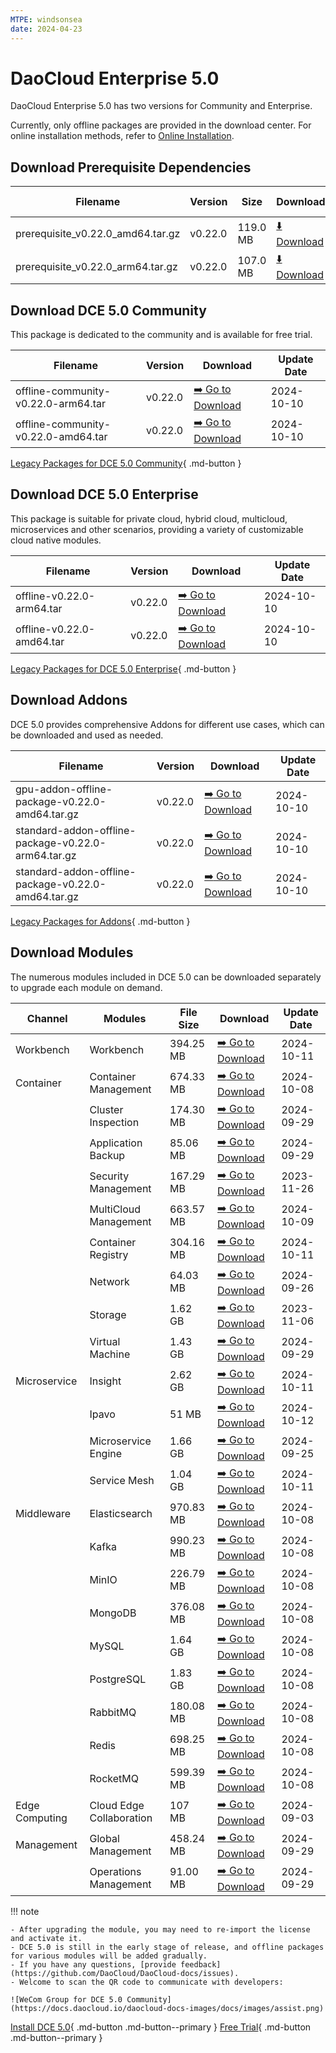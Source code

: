 ```yaml
---
MTPE: windsonsea
date: 2024-04-23
---
```


# DaoCloud Enterprise 5.0

DaoCloud Enterprise 5.0 has two versions for Community and Enterprise.

Currently, only offline packages are provided in the download center. For online installation methods, refer to [Online Installation](../install/index.md).

## Download Prerequisite Dependencies

| Filename | Version | Size | Download | Update Ddate |
| ------ | ---- | ---- | ---- |-------- |
| prerequisite_v0.22.0_amd64.tar.gz | v0.22.0 | 119.0 MB | [:arrow_down: Download](https://qiniu-download-public.daocloud.io/DaoCloud_Enterprise/dce5/prerequisite_v0.22.0_amd64.tar.gz) | 2024-10-10 |
| prerequisite_v0.22.0_arm64.tar.gz | v0.22.0 | 107.0 MB | [:arrow_down: Download](https://qiniu-download-public.daocloud.io/DaoCloud_Enterprise/dce5/prerequisite_v0.22.0_arm64.tar.gz) | 2024-10-10 |

## Download DCE 5.0 Community

This package is dedicated to the community and is available for free trial.

| Filename | Version | Download | Update Date |
| -------- | ------- | --------- | ----------- |
| offline-community-v0.22.0-arm64.tar | v0.22.0 | [:arrow_right: Go to Download](./free/dce5-installer-v0.22.0.md) | 2024-10-10 |
| offline-community-v0.22.0-amd64.tar | v0.22.0 | [:arrow_right: Go to Download](./free/dce5-installer-v0.22.0.md) | 2024-10-10 |

[Legacy Packages for DCE 5.0 Community](./free/dce5-installer-history.md){ .md-button } 

## Download DCE 5.0 Enterprise

This package is suitable for private cloud, hybrid cloud, multicloud, microservices and other scenarios, providing a variety of customizable cloud native modules.

| Filename | Version | Download | Update Date |
| -------- | ------- | -------- | ----------- |
| offline-v0.22.0-arm64.tar | v0.22.0 | [:arrow_right: Go to Download](./business/dce5-installer-v0.22.0.md) | 2024-10-10 |
| offline-v0.22.0-amd64.tar | v0.22.0 | [:arrow_right: Go to Download](./business/dce5-installer-v0.22.0.md) | 2024-10-10 |

[Legacy Packages for DCE 5.0 Enterprise](./business/dce5-installer-history.md){ .md-button } 

## Download Addons

DCE 5.0 provides comprehensive Addons for different use cases, which can be downloaded and used as needed.

| Filename | Version | Download | Update Date |
| -------- | ------- | -------- | ----------- |
| gpu-addon-offline-package-v0.22.0-amd64.tar.gz | v0.22.0 | [:arrow_right: Go to Download](./addon/v0.22.0.md) | 2024-10-10 |
| standard-addon-offline-package-v0.22.0-arm64.tar.gz | v0.22.0 | [:arrow_right: Go to Download](./addon/v0.22.0.md) | 2024-10-10 |
| standard-addon-offline-package-v0.22.0-amd64.tar.gz | v0.22.0 | [:arrow_right: Go to Download](./addon/v0.22.0.md) | 2024-10-10 |

[Legacy Packages for Addons](./addon/history.md){ .md-button } 

## Download Modules

The numerous modules included in DCE 5.0 can be downloaded separately to upgrade each module on demand.

| Channel | Modules | File Size | Download | Update Date |
| ------- | ------- | --------- | -------- | ----------- |
| Workbench | Workbench | 394.25 MB | [:arrow_right: Go to Download](./modules/amamba.md) | 2024-10-11 |
| Container | Container Management | 674.33 MB | [:arrow_right: Go to Download](./modules/kpanda.md) | 2024-10-08 |
| | Cluster Inspection | 174.30 MB | [:arrow_right: Go to Download](./modules/kcollie.md) | 2024-09-29 |
| | Application Backup | 85.06 MB | [:arrow_right: Go to Download](./modules/kcoral.md) | 2024-09-29 |
| | Security Management | 167.29 MB | [:arrow_right: Go to Download](./modules/dowl.md) | 2023-11-26 |
| | MultiCloud Management | 663.57 MB | [:arrow_right: Go to Download](./modules/kairship.md) | 2024-10-09 |
| | Container Registry | 304.16 MB | [:arrow_right: Go to Download](./modules/kangaroo.md) | 2024-10-11 |
| | Network | 64.03 MB | [:arrow_right: Go to Download](./modules/spidernet.md) | 2024-09-26 |
| | Storage | 1.62 GB | [:arrow_right: Go to Download](./modules/hwameistor.md)| 2023-11-06 |
| | Virtual Machine | 1.43 GB | [:arrow_right: Go to Download](./modules/virtnest.md) | 2024-09-29 |
| Microservice | Insight | 2.62 GB | [:arrow_right: Go to Download](./modules/insight.md) | 2024-10-11 |
| | Ipavo | 51 MB | [:arrow_right: Go to Download](./modules/ipavo.md) | 2024-10-12 |
| | Microservice Engine | 1.66 GB | [:arrow_right: Go to Download](./modules/skoala.md) | 2024-09-25 |
| | Service Mesh | 1.04 GB | [:arrow_right: Go to Download](./modules/mspider.md) | 2024-10-11 |
| Middleware| Elasticsearch |970.83 MB| [:arrow_right: Go to Download](./modules/middleware/elasticsearch.md) |2024-10-08|
| | Kafka |990.23 MB| [:arrow_right: Go to Download](./modules/middleware/kafka.md) |2024-10-08|
| | MinIO |226.79 MB| [:arrow_right: Go to Download](./modules/middleware/minio.md) |2024-10-08|
| | MongoDB |376.08 MB| [:arrow_right: Go to Download](./modules/middleware/mongodb.md) |2024-10-08|
| | MySQL |1.64 GB| [:arrow_right: Go to Download](./modules/middleware/mysql.md) |2024-10-08|
| | PostgreSQL |1.83 GB| [:arrow_right: Go to Download](./modules/middleware/postgresql.md) |2024-10-08|
| | RabbitMQ |180.08 MB| [:arrow_right: Go to Download](./modules/middleware/rabbitmq.md) |2024-10-08|
| | Redis |698.25 MB| [:arrow_right: Go to Download](./modules/middleware/redis.md) |2024-10-08|
| | RocketMQ |599.39 MB| [:arrow_right: Go to Download](./modules/middleware/rocketmq.md) |2024-10-08|
| Edge Computing | Cloud Edge Collaboration | 107 MB | [:arrow_right: Go to Download](./modules/kant.md) | 2024-09-03 |
| Management | Global Management | 458.24 MB | [:arrow_right: Go to Download](./modules/ghippo.md) | 2024-09-29 |
| | Operations Management | 91.00 MB | [:arrow_right: Go to Download](./modules/gmagpie.md) | 2024-09-29 |

!!! note

    - After upgrading the module, you may need to re-import the license and activate it.
    - DCE 5.0 is still in the early stage of release, and offline packages for various modules will be added gradually.
    - If you have any questions, [provide feedback](https://github.com/DaoCloud/DaoCloud-docs/issues).
    - Welcome to scan the QR code to communicate with developers:

    ![WeCom Group for DCE 5.0 Community](https://docs.daocloud.io/daocloud-docs-images/docs/images/assist.png)

[Install DCE 5.0](../install/index.md){ .md-button .md-button--primary }
[Free Trial](../dce/license0.md){ .md-button .md-button--primary }
